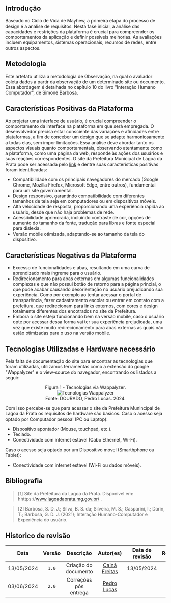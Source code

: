 ## Introdução

Baseado no Ciclo de Vida de Mayhew, a primeira etapa do processo de design é a análise de requisitos. Nesta fase inicial, a análise das capacidades e restrições da plataforma é crucial para compreender os comportamentos da aplicação e definir possíveis melhorias. As avaliações incluem equipamentos, sistemas operacionais, recursos de redes, entre outros aspectos.

## Metodologia

Este artefato utiliza a metodologia de Observação, na qual o avaliador coleta dados a partir da observação de um determinado site ou documento. Essa abordagem é detalhada no capítulo 10 do livro "Interação Humano Computador", de Simone Barbosa.

## Características Positivas da Plataforma

Ao projetar uma interface de usuário, é crucial compreender o comportamento da interface na plataforma em que será empregada. O desenvolvedor precisa estar consciente das variações e afinidades entre plataformas, a fim de conceber um design que se adapte harmoniosamente a todas elas, sem impor limitações. Essa análise deve abordar tanto os aspectos visuais quanto comportamentais, observando atentamente como a plataforma, como uma página da web, responde às ações dos usuários e suas reações correspondentes.
O site da Prefeitura Municipal de Lagoa da Prata pode ser acessada pelo [link](https://www.lagoadaprata.mg.gov.br/) e dentre suas características positivas foram identificadas:

- Compatibilidade com os principais navegadores do mercado (Google Chrome, Mozilla Firefox, Microsoft Edge, entre outros), fundamental para um site governamental.
- Design responsivo, garantindo compatibilidade com diferentes tamanhos de tela seja em computadores ou em dispositivos móveis.
- Alta velocidade de resposta, proporcionando uma experiência rápida ao usuário, desde que não haja problemas de rede.
- Acessibilidade aprimorada, incluindo contraste de cor, opções de aumento do tamanho da fonte, tradução para libras e fonte especial para dislexia.
- Versão mobile otimizada, adaptando-se ao tamanho da tela do dispositivo.


## Características Negativas da Plataforma

- Excesso de funcionalidades e abas, resultando em uma curva de aprendizado mais íngreme para o usuário.
- Redirecionamento para abas externas em algumas funcionalidades complexas e que não possui botão de retorno para a página princial, o que pode acabar causando desorientação no usuário prejudicando sua experiência. Como por exemplo ao tentar acessar o portal de transparência, fazer cadastramento escolar ou entrar em contato com a prefeitura, que redirecionam para links externos, com cores e design totalmente diferentes dos encotrados no site da Prefeitura. 
- Embora o site esteja funcionando bem na versão mobile, caso o usuário opte por acessar dessa forma vai ter sua experiência prejudicada, uma vez que existe muito redirecionamento para abas externas as quais não estão otimizadas para o uso na versão mobile.


## Tecnologias Utilizadas e Hardware necessário

Pela falta de documentação do site para encontrar as tecnologias que foram utilizadas, utilizamos ferramentas como a extensão do google "Wappalyzer" e o view-source do navegador, encontrando os listados a seguir:


<div style="text-align:center;">
  <p>Figura 1 - Tecnologias via Wappalyzer. <br>
  <img src="https://raw.githubusercontent.com/Interacao-Humano-Computador/2024.1-Prefeitura-Lagoa-da-Prata/main/docs/assets/images/sitePrefeitura/tecnologias.png" alt="Tecnologias Wappalyzer"> <br>
  Fonte: DOURADO, Pedro Lucas. 2024.
  </p>
</div>

Com isso percebe-se que para acessar o site da Prefeitura Munincipal de Lagoa da Prata os requisitos de hardware são basicos.
Caso o acesso seja optado por Computador pessoal (PC ou Laptop):
- Dispositivo apontador (Mouse, touchpad, etc.).
- Teclado.
- Conectividade com internet estável (Cabo Ethernet, Wi-Fi).

Caso o acesso seja optado por um Dispositivo móvel (Smarthphone ou Tablet):
- Conectividade com internet estável (Wi-Fi ou dados móveis).

## Bibliografia
> [1] Site da Prefeitura da Lagoa da Prata. Disponivel em: hhttps://www.lagoadaprata.mg.gov.br/ .

> [2] Barbosa, S. D. J.; Silva, B. S. da; Silveira, M. S.; Gasparini, I.; Darin, T.; Barbosa, G. D. J. (2021); Interação Humano-Computador e Experiência do usuário.


## Historico de revisão

|    Data    | Versão |       Descrição       |                  Autor(es)                   | Data de revisão |                 Revisor(es)                 |
| :--------: | :----: | :-------------------: | :------------------------------------------: | :-------------: | :-----------------------------------------: |
| 13/05/2024 | `1.0`  | Criação do documento  | [Cainã Freitas](https://github.com/freitasc) |   13/05/2024    | [Pedro Lucas](https://github.com/lucasdray) |
| 03/06/2024 | `2.0`  | Correções pós entrega | [Pedro Lucas](https://github.com/lucasdray)  |                 |                                             |